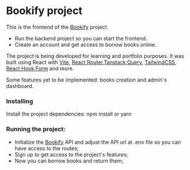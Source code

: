 # Bookify project

This is the frontend of the [Bookify](https://github.com/felipeNardi09/book-lending-backend) project. 
* Run the backend project so you can start the frontend.
* Create an account and get access to borrow books online.

The project is being developed for learning and portfolio purposes. It was built using React with [Vite](https://vitejs.dev/), [React Router](https://reactrouter.com/en/main),[Tanstack Query](https://tanstack.com/query/latest/docs/framework/react/overview), [TailwindCSS](https://tailwindcss.com/), [React Hook Form](https://react-hook-form.com/) and more.

Some features yet to be implemented: books creation and admin's dashboard.

### Installing
Install the project dependencies:
npm install or yarn

### Running the project:
* Initialize the [Bookify](https://github.com/felipeNardi09/book-lending-backend) API and adjust the API url at .env file so you can have access to the routes;
* Sign up to get access to the project's features;
* Now you can borrow books and return them;
